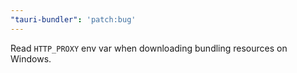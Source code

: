 ```yaml
---
"tauri-bundler": 'patch:bug'
---
```


Read `HTTP_PROXY` env var when downloading bundling resources on Windows.
